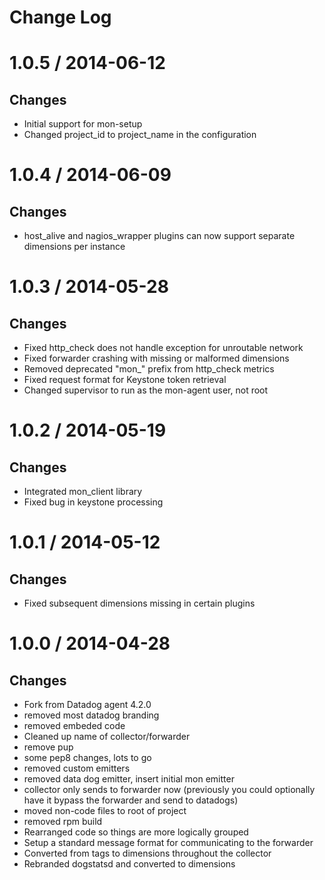Change Log
=======

# 1.0.5 / 2014-06-12
## Changes
- Initial support for mon-setup
- Changed project_id to project_name in the configuration

# 1.0.4 / 2014-06-09
## Changes
- host_alive and nagios_wrapper plugins can now support separate dimensions per instance

# 1.0.3 / 2014-05-28
## Changes
- Fixed http_check does not handle exception for unroutable network
- Fixed forwarder crashing with missing or malformed dimensions
- Removed deprecated "mon_" prefix from http_check metrics
- Fixed request format for Keystone token retrieval
- Changed supervisor to run as the mon-agent user, not root


# 1.0.2 / 2014-05-19
## Changes
- Integrated mon_client library
- Fixed bug in keystone processing

# 1.0.1 / 2014-05-12
## Changes
- Fixed subsequent dimensions missing in certain plugins

# 1.0.0 / 2014-04-28
## Changes
- Fork from Datadog agent 4.2.0
- removed most datadog branding
- removed embeded code
- Cleaned up name of collector/forwarder
- remove pup
- some pep8 changes, lots to go
- removed custom emitters
- removed data dog emitter, insert initial mon emitter
- collector only sends to forwarder now (previously you could optionally have it bypass the forwarder and send to datadogs)
- moved non-code files to root of project
- removed rpm build
- Rearranged code so things are more logically grouped
- Setup a standard message format for communicating to the forwarder
- Converted from tags to dimensions throughout the collector
- Rebranded dogstatsd and converted to dimensions
